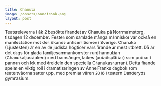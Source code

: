 ```yaml
---
title: Chanuka
image: /assets/annefrank.png
layout: post
---
```


Teatereleverna i åk 2 besökte firandet av Chanuka på Norrmalmstorg, tisdagen 12 december. Festen som samlade många människor var också en manifestation mot den ökande antisemitismen i Sverige.
Chanuka (Ljusfesten) är en av de judiska högtider vars firande är mest utbrett. Då är det dags för glada familjesammankomster runt hannukian (Chanukaljusstaken) med barnsånger, latkes (potatisplättar) som puttrar i pannan och lek med dreideln(den speciella Chanukasnurran). 
Detta firande spelar en viktig roll i dramatiseringen av Anne Franks dagbok som teatertvåorna sätter upp, med premiär våren 2018 i teatern Danderyds gymnasium. 
